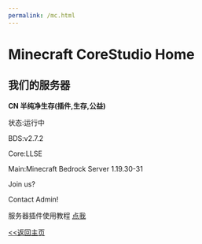 ```yaml
---
permalink: /mc.html
---
```


# Minecraft CoreStudio Home

## 我们的服务器

**CN 半纯净生存(插件,生存,公益)**

状态:运行中

BDS:v2.7.2

Core:LLSE

Main:Minecraft Bedrock Server 1.19.30-31

Join us?

Contact Admin!

服务器插件使用教程 [点我](/mc/plugins-helper.html)

[<<返回主页](https://corestudi0.github.io/chs.html)
